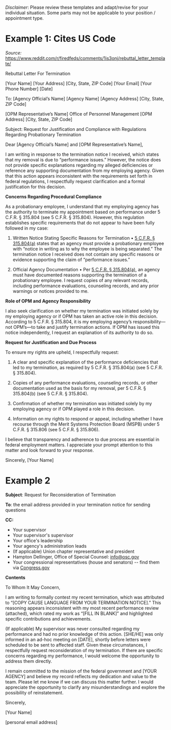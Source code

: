 *Disclaimer*: Please review these templates and adapt/revise for your individual situation. Some parts may not be applicable to your position / appointment type.

# Example 1: Cites US Code
*Source:* https://www.reddit.com/r/firedfeds/comments/1is3onj/rebuttal_letter_template/

 Rebuttal Letter For Termination

[Your Name] [Your Address] [City, State, ZIP Code] [Your Email] [Your Phone Number] [Date]

To: [Agency Official’s Name] [Agency Name] [Agency Address] [City, State, ZIP Code]

[OPM Representative’s Name] Office of Personnel Management [OPM Address] [City, State, ZIP Code]

Subject: Request for Justification and Compliance with Regulations Regarding Probationary Termination

Dear [Agency Official’s Name] and [OPM Representative’s Name],

I am writing in response to the termination notice I received, which states that my removal is due to “performance issues.” However, the notice does not provide specific explanations regarding my alleged deficiencies or reference any supporting documentation from my employing agency. Given that this action appears inconsistent with the requirements set forth in federal regulations, I respectfully request clarification and a formal justification for this decision.

**Concerns Regarding Procedural Compliance**

As a probationary employee, I understand that my employing agency has the authority to terminate my appointment based on performance under 5 C.F.R. § 315.804 (see 5 C.F.R. § 315.804). However, this regulation establishes specific requirements that do not appear to have been fully followed in my case:

1. Written Notice Stating Specific Reasons for Termination • [5 C.F.R. § 315.804(a)](https://www.ecfr.gov/current/title-5/chapter-I/subchapter-B/part-315/subpart-H/section-315.804) states that an agency must provide a probationary employee with “notice in writing as to why the employee is being separated.” The termination notice I received does not contain any specific reasons or evidence supporting the claim of “performance issues.”

2. Official Agency Documentation • Per [5 C.F.R. § 315.804(a)](https://www.ecfr.gov/current/title-5/chapter-I/subchapter-B/part-315/subpart-H/section-315.804), an agency must have documented reasons supporting the termination of a probationary employee. I request copies of any relevant records, including performance evaluations, counseling records, and any prior warnings or notices provided to me.

**Role of OPM and Agency Responsibility**

I also seek clarification on whether my termination was initiated solely by my employing agency or if OPM has taken an active role in this decision. According to 5 C.F.R. § 315.804, it is my employing agency’s responsibility—not OPM’s—to take and justify termination actions. If OPM has issued this notice independently, I request an explanation of its authority to do so.

**Request for Justification and Due Process**

To ensure my rights are upheld, I respectfully request:

1. A clear and specific explanation of the performance deficiencies that led to my termination, as required by 5 C.F.R. § 315.804(a) (see 5 C.F.R. § 315.804).

2. Copies of any performance evaluations, counseling records, or other documentation used as the basis for my removal, per 5 C.F.R. § 315.804(b) (see 5 C.F.R. § 315.804).

3. Confirmation of whether my termination was initiated solely by my employing agency or if OPM played a role in this decision.

4. Information on my rights to respond or appeal, including whether I have recourse through the Merit Systems Protection Board (MSPB) under 5 C.F.R. § 315.806 (see 5 C.F.R. § 315.806).

I believe that transparency and adherence to due process are essential in federal employment matters. I appreciate your prompt attention to this matter and look forward to your response.

Sincerely, [Your Name] 

# Example 2

**Subject**: Request for Reconsideration of Termination

**To**: the email address provided in your termination notice for sending questions

**CC:** 
* Your supervisor
* Your supervisor's supervisor
* Your office's leadership
* Your agency's administration leads
* (If applicable) Union chapter representative and president
* Hampton Dellinger, Office of Special Counsel: info@osc.gov
* Your congressional representatives (house and senators) -- find them via [Congress.gov](https://www.congress.gov/members/find-your-member)

**Contents**

To Whom It May Concern,

I am writing to formally contest my recent termination, which was attributed to “[COPY CAUSE LANGUAGE FROM YOUR TERMINATION NOTICE].” This reasoning appears inconsistent with my most recent performance review (attached), which rated my work as “[FILL IN BLANK]” and highlighted specific contributions and achievements.

(If applicable) My supervisor was never consulted regarding my performance and had no prior knowledge of this action. [SHE/HE] was only informed in an ad-hoc meeting on [DATE], shortly before letters were scheduled to be sent to affected staff. Given these circumstances, I respectfully request reconsideration of my termination. If there are specific concerns regarding my performance, I would welcome the opportunity to address them directly.

I remain committed to the mission of the federal government and [YOUR AGENCY] and believe my record reflects my dedication and value to the team. Please let me know if we can discuss this matter further. I would appreciate the opportunity to clarify any misunderstandings and explore the possibility of reinstatement.

Sincerely,

[Your Name]

[personal email address]
